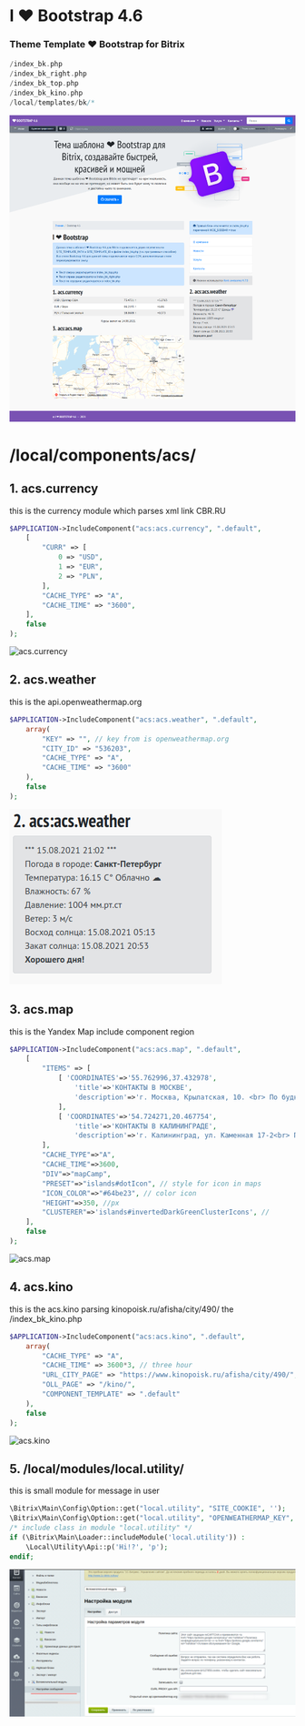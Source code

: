 # I ❤ Bootstrap 4.6
### Theme Template ❤ Bootstrap for Bitrix
```php
/index_bk.php
/index_bk_right.php
/index_bk_top.php
/index_bk_kino.php
/local/templates/bk/*
```
![index_bk](https://github.com/otolaa/bitrix_local/blob/master/local/templates/bk/img/bk.png "index_bk.php")
# /local/components/acs/
## 1. acs.currency
this is the currency module which parses xml link CBR.RU
```php 
$APPLICATION->IncludeComponent("acs:acs.currency", ".default",
	[
		"CURR" => [
			0 => "USD",
			1 => "EUR",
			2 => "PLN",
		],
		"CACHE_TYPE" => "A",
		"CACHE_TIME" => "3600",
	],
	false
); 
```
![acs.currency](https://github.com/otolaa/bitrix_local/blob/master/local/templates/bk/img/currency.png "this is the currency module which parses xml link CBR.RU")
## 2. acs.weather
this is the api.openweathermap.org
```php 
$APPLICATION->IncludeComponent("acs:acs.weather", ".default",
    array(
        "KEY" => "", // key from is openweathermap.org
        "CITY_ID" => "536203",
        "CACHE_TYPE" => "A",
        "CACHE_TIME" => "3600"
    ),
    false
);
```
![acs.weather](https://github.com/otolaa/bitrix_local/blob/master/local/templates/bk/img/weather.png "this is the api.openweathermap.org")
## 3. acs.map
this is the Yandex Map include component region
```php
$APPLICATION->IncludeComponent("acs:acs.map", ".default",
    [
        "ITEMS" => [
            [ 'COORDINATES'=>'55.762996,37.432978',
                'title'=>'КОНТАКТЫ В МОСКВЕ',
                'description'=>'г. Москва, Крылатская, 10. <br> По будням: с 07:30 до 21:00 <br> По выходным и праздникам: с 09:00 до 18:00'
            ],
            [ 'COORDINATES'=>'54.724271,20.467754',
                'title'=>'КОНТАКТЫ В КАЛИНИНГРАДЕ',
                'description'=>'г. Калининград, ул. Каменная 17-2<br> По будням: с 07:30 до 21:00 <br> По выходным и праздникам: с 09:00 до 18:00']
        ],
        "CACHE_TYPE"=>"A",
        "CACHE_TIME"=>3600,
        "DIV"=>"mapCamp",
        "PRESET"=>"islands#dotIcon", // style for icon in maps
        "ICON_COLOR"=>"#64be23", // color icon
        "HEIGHT"=>350, //px
        "CLUSTERER"=>'islands#invertedDarkGreenClusterIcons', //
    ],
    false
);
```
![acs.map](https://github.com/otolaa/bitrix_local/blob/master/local/templates/bk/img/acs_map.jpg "acs.map")

## 4. acs.kino
this is the acs.kino parsing kinopoisk.ru/afisha/city/490/ the /index_bk_kino.php
```php
$APPLICATION->IncludeComponent("acs:acs.kino", ".default",
	array(
		"CACHE_TYPE" => "A",
		"CACHE_TIME" => 3600*3, // three hour
		"URL_CITY_PAGE" => "https://www.kinopoisk.ru/afisha/city/490/",
		"OLL_PAGE" => "/kino/",
		"COMPONENT_TEMPLATE" => ".default"
	),
	false
);
```
![acs.kino](https://github.com/otolaa/bitrix_local/blob/master/local/templates/bk/img/kino.jpg "acs.kino")

## 5. /local/modules/local.utility/
this is small module for message in user
```php
\Bitrix\Main\Config\Option::get("local.utility", "SITE_COOKIE", '');
\Bitrix\Main\Config\Option::get("local.utility", "OPENWEATHERMAP_KEY", ''), // key from is openweathermap.org
/* include class in module "local.utility" */
if (\Bitrix\Main\Loader::includeModule('local.utility')) :  
	\Local\Utility\Api::p('Hi!?', 'p');
endif;
```
![message in user](https://github.com/otolaa/bitrix_local/blob/master/local/templates/bk/img/hm.png "message in user")